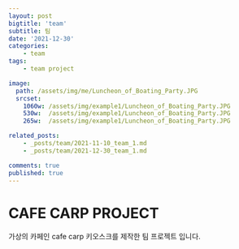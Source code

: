 ```yaml
---
layout: post
bigtitle: 'team'
subtitle: 팀
date: '2021-12-30'
categories:
    - team
tags:
    - team project

image: 
  path: /assets/img/me/Luncheon_of_Boating_Party.JPG
  srcset:
    1060w: /assets/img/example1/Luncheon_of_Boating_Party.JPG
    530w:  /assets/img/example1/Luncheon_of_Boating_Party.JPG
    265w:  /assets/img/example1/Luncheon_of_Boating_Party.JPG

related_posts:
    - _posts/team/2021-11-10_team_1.md
    - _posts/team/2021-12-30_team_1.md

comments: true
published: true
---
```


# CAFE CARP PROJECT

가상의 카페인 cafe carp 키오스크를 제작한 팀 프로젝트 입니다.
